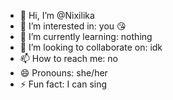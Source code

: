 - 👋 Hi, I’m @Nixilika
- 👀 I’m interested in: you 😘
- 🌱 I’m currently learning: nothing
- 💞️ I’m looking to collaborate on: idk
- 📫 How to reach me: no
- 😄 Pronouns: she/her
- ⚡ Fun fact: I can sing

<!---
Nixilika/Nixilika is a ✨ special ✨ repository because its `README.md` (this file) appears on your GitHub profile.
You can click the Preview link to take a look at your changes.
--->

